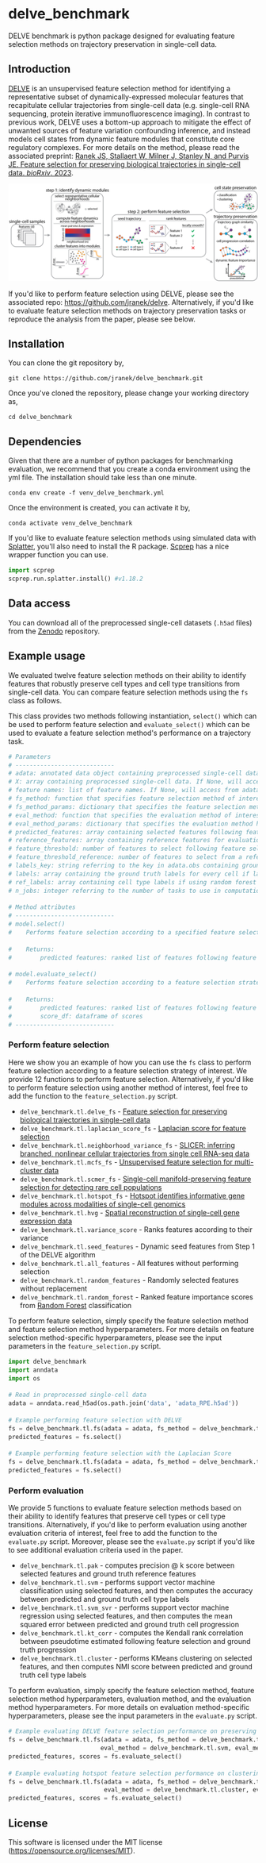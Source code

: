 # delve_benchmark
DELVE benchmark is python package designed for evaluating feature selection methods on trajectory preservation in single-cell data.

## Introduction
[DELVE](https://github.com/jranek/delve) is an unsupervised feature selection method for identifying a representative subset of dynamically-expressed molecular features that recapitulate cellular trajectories from single-cell data (e.g. single-cell RNA sequencing, protein iterative immunofluorescence imaging). In contrast to previous work, DELVE uses a bottom-up approach to mitigate the effect of unwanted sources of feature variation confounding inference, and instead models cell states from dynamic feature modules that constitute core regulatory complexes. For more details on the method, please read the associated preprint: [Ranek JS, Stallaert W, Milner J, Stanley N, and Purvis JE. Feature selection for preserving biological trajectories in single-cell data. _bioRxiv_. 2023](https://www.biorxiv.org/content/10.1101/2023.05.09.540043v1).

<p>
  <img src="pipeline.png" />
</p>

If you'd like to perform feature selection using DELVE, please see the associated repo: https://github.com/jranek/delve. Alternatively, if you'd like to evaluate feature selection methods on trajectory preservation tasks or reproduce the analysis from the paper, please see below.

## Installation
You can clone the git repository by, 
```
git clone https://github.com/jranek/delve_benchmark.git
```
Once you've cloned the repository, please change your working directory as, 
```
cd delve_benchmark
```

## Dependencies 

Given that there are a number of python packages for benchmarking evaluation, we recommend that you create a conda environment using the yml file. The installation should take less than one minute.
```
conda env create -f venv_delve_benchmark.yml
```

Once the environment is created, you can activate it by,
```
conda activate venv_delve_benchmark
```

If you'd like to evaluate feature selection methods using simulated data with [Splatter](https://genomebiology.biomedcentral.com/articles/10.1186/s13059-017-1305-0), you'll also need to install the R package. [Scprep](https://scprep.readthedocs.io/en/stable/_modules/scprep/run/splatter.html) has a nice wrapper function you can use. 
```python
import scprep
scprep.run.splatter.install() #v1.18.2
```

## Data access
You can download all of the preprocessed single-cell datasets (`.h5ad` files) from the [Zenodo](https://zenodo.org/record/7883604) repository.

## Example usage
We evaluated twelve feature selection methods on their ability to identify features that robustly preserve cell types and cell type transitions from single-cell data. You can compare feature selection methods using the `fs` class as follows. 

This class provides two methods following instantiation, `select()` which can be used to perform feature selection and `evaluate_select()` which can be used to evaluate a feature selection method's performance on a trajectory task. 

```python
# Parameters
# ----------------------------
# adata: annotated data object containing preprocessed single-cell data (dimensions = cells x features)
# X: array containing preprocessed single-cell data. If None, will access from adata.X
# feature names: list of feature names. If None, will access from adata.var_names
# fs_method: function that specifies feature selection method of interest
# fs_method_params: dictionary that specifies the feature selection method hyperparameters
# eval_method: function that specifies the evaluation method of interest
# eval_method_params: dictionary that specifies the evaluation method hyperparameters
# predicted_features: array containing selected features following feature selection. If None, will perform feature selection according to specified feature selection strategy
# reference_features: array containing reference features for evaluation. If None, will perform random forest classification using provided reference labels
# feature_threshold: number of features to select following feature selection
# feature_threshold_reference: number of features to select from a reference list of features
# labels_key: string referring to the key in adata.obs containing ground truth labels for evaluation
# labels: array containing the ground truth labels for every cell if labels_key is None
# ref_labels: array containing cell type labels if using random forest classification is being used for evaluation
# n_jobs: integer referring to the number of tasks to use in computation 

# Method attributes
# ----------------------------
# model.select()
#    Performs feature selection according to a specified feature selection method

#    Returns:
#        predicted features: ranked list of features following feature selection

# model.evaluate_select()
#    Performs feature selection according to a feature selection strategy, and then evaluates method performance according to the evaluation criteria or task of interest

#    Returns:
#        predicted features: ranked list of features following feature selection
#        score_df: dataframe of scores
# ----------------------------
```

### Perform feature selection
Here we show you an example of how you can use the `fs` class to perform feature selection according to a feature selection strategy of interest. We provide 12 functions to perform feature selection. Alternatively, if you'd like to perform feature selection using another method of interest, feel free to add the function to the `feature_selection.py` script.

* `delve_benchmark.tl.delve_fs` - [Feature selection for preserving biological trajectories in single-cell data]()
* `delve_benchmark.tl.laplacian_score_fs` - [Laplacian score for feature selection](https://dl.acm.org/doi/10.5555/2976248.2976312)
* `delve_benchmark.tl.neighborhood_variance_fs` - [SLICER: inferring branched, nonlinear cellular trajectories from single cell RNA-seq data](https://genomebiology.biomedcentral.com/articles/10.1186/s13059-016-0975-3)
* `delve_benchmark.tl.mcfs_fs` - [Unsupervised feature selection for multi-cluster data](https://dl.acm.org/doi/10.1145/1835804.1835848)
* `delve_benchmark.tl.scmer_fs` - [Single-cell manifold-preserving feature selection for detecting rare cell populations](https://www.nature.com/articles/s43588-021-00070-7)
* `delve_benchmark.tl.hotspot_fs` - [Hotspot identifies informative gene modules across modalities of single-cell genomics](https://www.sciencedirect.com/science/article/pii/S2405471221001149)
* `delve_benchmark.tl.hvg` - [Spatial reconstruction of single-cell gene expression data](https://www.nature.com/articles/nbt.3192)
* `delve_benchmark.tl.variance_score` - Ranks features according to their variance
* `delve_benchmark.tl.seed_features` - Dynamic seed features from Step 1 of the DELVE algorithm
* `delve_benchmark.tl.all_features` - All features without performing selection
* `delve_benchmark.tl.random_features` - Randomly selected features without replacement
* `delve_benchmark.tl.random_forest` - Ranked feature importance scores from [Random Forest](https://link.springer.com/article/10.1023/a:1010933404324) classification 

To perform feature selection, simply specify the feature selection method and feature selection method hyperparameters. For more details on feature selection method-specific hyperparameters, please see the input parameters in the `feature_selection.py` script.

```python
import delve_benchmark
import anndata
import os

# Read in preprocessed single-cell data
adata = anndata.read_h5ad(os.path.join('data', 'adata_RPE.h5ad'))

# Example performing feature selection with DELVE
fs = delve_benchmark.tl.fs(adata = adata, fs_method = delve_benchmark.tl.delve_fs, fs_method_params = {'num_subsamples': 1000, 'n_clusters': 5, 'k': 10, 'n_random_state': 10})
predicted_features = fs.select()

# Example performing feature selection with the Laplacian Score
fs = delve_benchmark.tl.fs(adata = adata, fs_method = delve_benchmark.tl.laplacian_score_fs, fs_method_params = {'k': 10})
predicted_features = fs.select()
```

### Perform evaluation
We provide 5 functions to evaluate feature selection methods based on their ability to identify features that preserve cell types or cell type transitions. Alternatively, if you'd like to perform evaluation using another evaluation criteria of interest, feel free to add the function to the `evaluate.py` script. Moreover, please see the `evaluate.py` script if you'd like to see additional evaluation criteria used in the paper. 

* `delve_benchmark.tl.pak` - computes precision @ k score between selected features and ground truth reference features
* `delve_benchmark.tl.svm` - performs support vector machine classification using selected features, and then computes the accuracy between predicted and ground truth cell type labels
* `delve_benchmark.tl.svm_svr` - performs support vector machine regression using selected features, and then computes the mean squared error between predicted and ground truth cell progression
* `delve_benchmark.tl.kt_corr` - computes the Kendall rank correlation between pseudotime estimated following feature selection and ground truth progression
* `delve_benchmark.tl.cluster` - performs KMeans clustering on selected features, and then computes NMI score between predicted and ground truth cell type labels

To perform evaluation, simply specify the feature selection method, feature selection method hyperparameters, evaluation method, and the evaluation method hyperparameters. For more details on evaluation method-specific hyperparameters, please see the input parameters in the `evaluate.py` script.

```python
# Example evaluating DELVE feature selection performance on preserving cell types using SVM classification
fs = delve_benchmark.tl.fs(adata = adata, fs_method = delve_benchmark.tl.delve_fs, fs_method_params = {'num_subsamples': 1000, 'n_clusters': 5, 'k': 10, 'n_random_state': 10},
                          eval_method = delve_benchmark.tl.svm, eval_method_params = {'n_splits': 10}, labels_key = 'phase', feature_threshold = 30)
predicted_features, scores = fs.evaluate_select()

# Example evaluating hotspot feature selection performance on clustering
fs = delve_benchmark.tl.fs(adata = adata, fs_method = delve_benchmark.tl.hotspot_fs, fs_method_params = {'k': 10, 'n_pcs': 50},
                           eval_method = delve_benchmark.tl.cluster, eval_method_params =  {'n_clusters': 4, 'n_sweep': 25}, labels_key = 'phase', feature_threshold = 30)
predicted_features, scores = fs.evaluate_select()
```

## License
This software is licensed under the MIT license (https://opensource.org/licenses/MIT).
